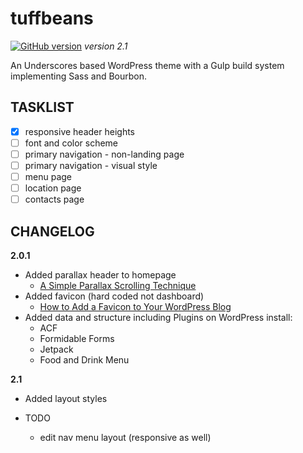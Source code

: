 # **tuffbeans** #
[![GitHub version](https://badge.fury.io/gh/Surfing-Chef%2Ftuffbeans.svg)](https://badge.fury.io/gh/Surfing-Chef%2Ftuffbeans) *version 2.1*  

An Underscores based WordPress theme with a Gulp build system implementing Sass and Bourbon.

## TASKLIST ##
- [x] responsive header heights
- [ ] font and color scheme
- [ ] primary navigation - non-landing page
- [ ] primary navigation - visual style
- [ ] menu page
- [ ] location page
- [ ] contacts page

## CHANGELOG ##
**2.0.1**  
- Added parallax header to homepage
  - [A Simple Parallax Scrolling Technique](https://code.tutsplus.com/tutorials/a-simple-parallax-scrolling-technique--net-27641)
- Added favicon (hard coded not dashboard)
  - [How to Add a Favicon to Your WordPress Blog](http://www.wpbeginner.com/wp-tutorials/how-to-add-a-favicon-to-your-wordpress-blog/)
- Added data and structure including Plugins on WordPress install:
  - ACF
  - Formidable Forms
  - Jetpack
  - Food and Drink Menu

**2.1**
- Added layout styles

- TODO
  - edit nav menu layout (responsive as well)
